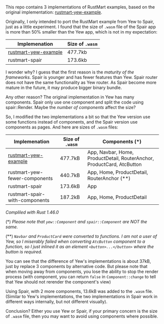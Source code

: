This repo contains 3 implementations of RustMart examples, based on the original implementation: [rustmart-yew-example].

Originally, I only intended to port the RustMart example from Yew to Spair, just as a little experiment. I found that the size of `.wasm` file of the Spair app is more than 50% smaller than the Yew app, which is not in my expectation:

| Implemenation          | Size of `.wasm` |
| ---------------------- | --------------- |
| [rustmart-yew-example] | 477.7kb         |
| rustmart-spair         | 173.6kb         |

I wonder why? I guess that the first reason is the *maturity of the frameworks*. Spair is younger and has fewer features than Yew. Spair router does not have the same functionality as Yew router. As Spair become more mature in the future, it may produce bigger binary bundle.

Any other reason? The original implementation in Yew has many components. Spair only use one component and split the code using spair::Render. Maybe the *number of components* affect the size?

So, I modified the two implementations a bit so that the Yew version use some functions instead of components, and the Spair version use components as pages. And here are sizes of `.wasm` files:

| Implemenation                  | Size of `.wasm` | Components (*)                                                         |
| ------------------------------ | --------------- | ---------------------------------------------------------------------- |
| [rustmart-yew-example]         | 477.7kB         | App, Navbar, Home, ProductDetail, RouterAnchor, ProductCard, AtcButton |
| rustmart-yew-fewer-components  | 440.7kB         | App, Home, ProductDetail, RouterAnchor (**)                            |
| rustmart-spair                 | 173.6kB         | App                                                                    |
| rustmart-spair-with-components | 187.2kB         | App, Home, ProductDetail                                               |

*Compliled with Rust 1.46.0*

(*) *Please note that `yew::Component` and `spair::Component` are NOT the same.*

(**) *`Navbar` and `ProductCard` were converted to functions. I am not a user of Yew, so I miserably failed when converting `AtcButton` component to a function, so I just inlined it as an element `<button>...</button>` where the button is required.*

You can see that the difference of Yew's implementations is about 37kB, just by replace 3 components by alternative code. But please note that when moving away from components, you lose the ability to stop the render process (with component, you can return `false` in `Component::change` to tell that Yew should not rerender the component's view)

Using Spair, with 2 more components, 13.6kB was added to the `.wasm` file. (Similar to Yew's implementations, the two implementations in Spair work in different ways internally, but not different visually).

Conclusion? Either you use Yew or Spair, if your primary concern is the size of `.wasm` file, then you may want to avoid using components where possible.

[rustmart-yew-example]: https://github.com/sheshbabu/rustmart-yew-example
